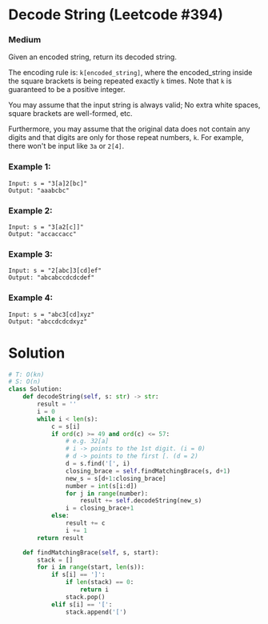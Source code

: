 Decode String (Leetcode #394)
===============================
### Medium

Given an encoded string, return its decoded string.

The encoding rule is: `k[encoded_string]`, where the encoded_string inside the square brackets is being repeated exactly `k` times. Note that `k` is guaranteed to be a positive integer.

You may assume that the input string is always valid; No extra white spaces, square brackets are well-formed, etc.

Furthermore, you may assume that the original data does not contain any digits and that digits are only for those repeat numbers, `k`. For example, there won't be input like `3a` or `2[4]`.

### Example 1:
```
Input: s = "3[a]2[bc]"
Output: "aaabcbc"
```
### Example 2:
```
Input: s = "3[a2[c]]"
Output: "accaccacc"
```
### Example 3:
```
Input: s = "2[abc]3[cd]ef"
Output: "abcabccdcdcdef"
```
### Example 4:
```
Input: s = "abc3[cd]xyz"
Output: "abccdcdcdxyz"
```

Solution
========

```python
# T: O(kn)
# S: O(n)
class Solution:
    def decodeString(self, s: str) -> str:
        result = ''
        i = 0
        while i < len(s):
            c = s[i]
            if ord(c) >= 49 and ord(c) <= 57:
                # e.g. 32[a]
                # i -> points to the 1st digit. (i = 0)
                # d -> points to the first [. (d = 2)
                d = s.find('[', i)
                closing_brace = self.findMatchingBrace(s, d+1)
                new_s = s[d+1:closing_brace]                
                number = int(s[i:d])
                for j in range(number):
                    result += self.decodeString(new_s)
                i = closing_brace+1
            else:
                result += c
                i += 1
        return result

    def findMatchingBrace(self, s, start):
        stack = []
        for i in range(start, len(s)):
            if s[i] == ']':
                if len(stack) == 0:
                    return i
                stack.pop()
            elif s[i] == '[':
                stack.append('[')
``` 
